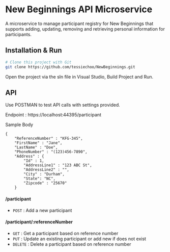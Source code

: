 # New Beginnings API Microservice
A microservice to manage participant registry for New Beginnings that supports adding, updating, removing and retrieving personal information for participants.

## Installation & Run
```bash
# Clone this project with Git
git clone https://github.com/tessiechoo/NewBeginnings.git
```

Open the project via the sln file in Visual Studio, Build Project and Run.

## API

Use POSTMAN to test API calls with settings provided.

Endpoint : https://localhost:44395/participant
 
 Sample Body
```
{
    "ReferenceNumber" : "KFG-345",
    "FirstName" : "Jane",
    "LastName" : "Doe",
    "PhoneNumber" : "(123)456-7890",
    "Address" : {
        "Id" : 1,
        "AddressLine1" : "123 ABC St",
        "AddressLine2" : "",
        "City" : "Durham",
        "State": "NC",
        "Zipcode" : "25670"
    }
```

#### /participant

* `POST` : Add a new participant

#### /participant/:referenceNumber

* `GET` : Get a participant based on reference number
* `PUT` : Update an existing participant or add new if does not exist
* `DELETE` : Delete a participant based on reference number


